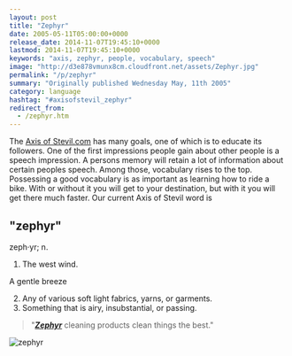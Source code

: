 ```yaml
---
layout: post
title: "Zephyr"
date: 2005-05-11T05:00:00+0000
release_date: 2014-11-07T19:45:10+0000
lastmod: 2014-11-07T19:45:10+0000
keywords: "axis, zephyr, people, vocabulary, speech"
image: "http://d3e878vmunx8cm.cloudfront.net/assets/Zephyr.jpg"
permalink: "/p/zephyr"
summary: "Originally published Wednesday May, 11th 2005"
category: language
hashtag: "#axisofstevil_zephyr"
redirect_from:
  - /zephyr.htm
---
```


[id_1]: http://d3e878vmunx8cm.cloudfront.net/assets/Zephyr.jpg "zephyr"
The [Axis of Stevil.com](/ "Axis of Stevil.com") has many goals, one of which is to educate its followers. One of the first impressions people gain about other people is a speech impression. A persons memory will retain a lot of information about certain peoples speech. Among those, vocabulary rises to the top. Possessing a good vocabulary is as important as learning how to ride a bike. With or without it you will get to your destination, but with it you will get there much faster. Our current Axis of Stevil word is

## "zephyr" ##

zeph·yr; n.

1. The west wind.

 A gentle breeze

2. Any of various soft light fabrics, yarns, or garments.
3. Something that is airy, insubstantial, or passing.
 
> "***[Zephyr](http://d3e878vmunx8cm.cloudfront.net/assets/canlabel.jpg "zephyr")*** cleaning products clean things the best."

![zephyr][id_1]
